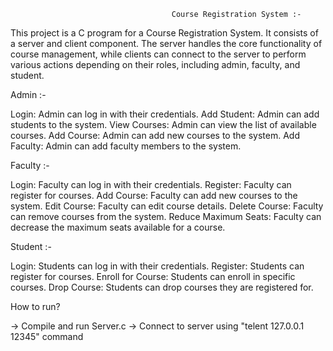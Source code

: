                                        Course Registration System :-


This project is a C program for a Course Registration System. It consists of a server and client component. The server handles the core functionality of course management, while clients can connect to the server to perform various actions depending on their roles, including admin, faculty, and student.

Admin :-

Login: Admin can log in with their credentials.
Add Student: Admin can add students to the system.
View Courses: Admin can view the list of available courses.
Add Course: Admin can add new courses to the system.
Add Faculty: Admin can add faculty members to the system.

Faculty :-

Login: Faculty can log in with their credentials.
Register: Faculty can register for courses.
Add Course: Faculty can add new courses to the system.
Edit Course: Faculty can edit course details.
Delete Course: Faculty can remove courses from the system.
Reduce Maximum Seats: Faculty can decrease the maximum seats available for a course.

Student :-

Login: Students can log in with their credentials.
Register: Students can register for courses.
Enroll for Course: Students can enroll in specific courses.
Drop Course: Students can drop courses they are registered for.


How to run?

-> Compile and run Server.c
-> Connect to server using "telent 127.0.0.1 12345" command
